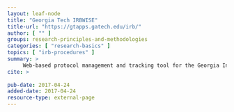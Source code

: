 ```yaml
---
layout: leaf-node
title: "Georgia Tech IRBWISE"
title-url: "https://gtapps.gatech.edu/irb/"
author: [ "" ]
groups: research-principles-and-methodologies
categories: [ "research-basics" ]
topics: [ "irb-procedures" ]
summary: >
     Web-based protocol management and tracking tool for the Georgia Institute of Technology IRB
cite: >
     
pub-date: 2017-04-24
added-date: 2017-04-24
resource-type: external-page
---
```


